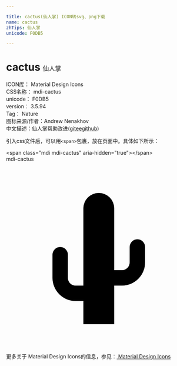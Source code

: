 ```yaml
---

title: cactus(仙人掌) ICON转svg、png下载
name: cactus
zhTips: 仙人掌
unicode: F0DB5

---
```


# cactus  <small style="font-size: 60%;font-weight: 100">仙人掌</small>


<div class="detail-page">
<p>
<span>
ICON库：
<span class="badge-secondary badge">Material Design Icons</span> 
</span>
<br/>
<span>
CSS名称：
<span class="badge-secondary badge">mdi-cactus</span> 
</span>
<br/>
<span>
unicode：
<span class="badge-secondary badge">F0DB5</span> 
</span>
<br/>
<span>
version：
<span class="badge-secondary badge">3.5.94</span> 
</span>
<br/>
<span>Tag：
<span class="badge-light badge">Nature</span>
</span>
<br/>
<span>图标来源/作者：<span class="badge-light badge">Andrew Nenakhov</span></span> 
<br/>
<span class="zh-detail">中文描述：<span class="badge-primary badge">仙人掌</span><span class="help-link"><span>帮助改进</span>(<a href="https://gitee.com/liuwave/icon-helper/edit/master/json/material/cactus.json" target="_blank" rel="noopener noreferrer">gitee</a><a href="https://github.com/liuwave/icon-helper/edit/master/json/material/cactus.json" target="_blank" rel="noopener noreferrer">github</a></span>)</span><br/>
</p>
</div>
<div class="alert alert-dark">
  <i class="mdi mdi-cactus mdi-48px"></i>
  <i class="mdi mdi-cactus mdi-36px"></i>
  <i class="mdi mdi-cactus mdi-24px"></i>
  <i class="mdi mdi-cactus mdi-18px"></i>
</div>
<div>
  <p>引入css文件后，可以用<code>&lt;span&gt;</code>包裹，放在页面中。具体如下所示：    
  </p>
  <div class="alert alert-primary" style="font-size: 14px">
    &lt;span class="mdi mdi-cactus" aria-hidden="true"&gt;&lt;/span&gt;
    <copy-btn content='<span class="mdi mdi-cactus" aria-hidden="true"></span>'></copy-btn>
  </div>
  <div class="alert alert-secondary">
    <i class="mdi mdi-cactus"
    style="font-size: 24px"
    aria-hidden="true"></i> mdi-cactus
    <copy-btn content="mdi-cactus" btn-title="复制图标名称"></copy-btn>
  </div>
</div>
<div id="svg" class="svg-wrap">
<svg xmlns="http://www.w3.org/2000/svg" viewBox="0 0 24 24"><path d="M14,16V21H10V18H9A3,3 0 0,1 6,15V12A1,1 0 0,1 7,11A1,1 0 0,1 8,12V15C8,15.56 8.45,16 9,16H10V6A2,2 0 0,1 12,4A2,2 0 0,1 14,6V14H15A1,1 0 0,0 16,13V11A1,1 0 0,1 17,10A1,1 0 0,1 18,11V13A3,3 0 0,1 15,16H14Z" /></svg>
</div>
<detail full-name='mdi-cactus'></detail>
    
<div><p>更多关于 Material Design Icons的信息，参见：<a target="_blank" href="https://iconhelper.cn/material.html"> Material Design Icons</a>
</p></div>
